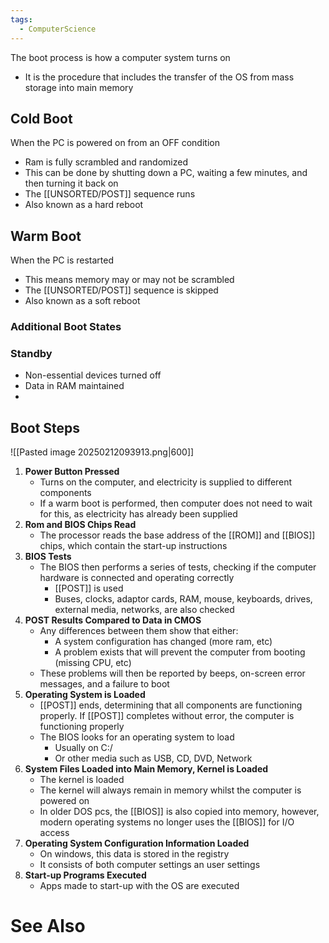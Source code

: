 ```yaml
---
tags:
  - ComputerScience
---
```

The boot process is how a computer system turns on
- It is the procedure that includes the transfer of the OS from mass storage into main memory

## Cold Boot
When the PC is powered on from an OFF condition
- Ram is fully scrambled and randomized
- This can be done by shutting down a PC, waiting a few minutes, and then turning it back on
- The [[UNSORTED/POST]] sequence runs
- Also known as a hard reboot

## Warm Boot
When the PC is restarted
- This means memory may or may not be scrambled
- The [[UNSORTED/POST]] sequence is skipped
- Also known as a soft reboot

### Additional Boot States
### Standby
- Non-essential devices turned off
- Data in RAM maintained
- 

## Boot Steps
![[Pasted image 20250212093913.png|600]]
1. **Power Button Pressed**
	- Turns on the computer, and electricity is supplied to different components
	- If a warm boot is performed, then computer does not need to wait for this, as electricity has already been supplied
2. **Rom and BIOS Chips Read**
	- The processor reads the base address of the [[ROM]] and [[BIOS]] chips, which contain the start-up instructions
3. **BIOS Tests**
	- The BIOS then performs a series of tests, checking if the computer hardware is connected and operating correctly
		- [[POST]] is used
		- Buses, clocks, adaptor cards, RAM, mouse, keyboards, drives, external media, networks, are also checked
4. **POST Results Compared to Data in CMOS**
	- Any differences between them show that either:
		- A system configuration has changed (more ram, etc)
		- A problem exists that will prevent the computer from booting (missing CPU, etc)
	- These problems will then be reported by beeps, on-screen error messages, and a failure to boot
5. **Operating System is Loaded**
	- [[POST]] ends, determining that all components are functioning properly. If [[POST]] completes without error, the computer is functioning properly
	- The BIOS looks for an operating system to load
		- Usually on C:/
		- Or other media such as USB, CD, DVD, Network
6. **System Files Loaded into Main Memory, Kernel is Loaded**
	- The kernel is loaded
	- The kernel will always remain in memory whilst the computer is powered on
	- In older DOS pcs, the [[BIOS]] is also copied into memory, however, modern operating systems no longer uses the [[BIOS]] for I/O access
7. **Operating System Configuration Information Loaded**
	- On windows, this data is stored in the registry
	- It consists of both computer settings an user settings
8. **Start-up Programs Executed**
	- Apps made to start-up with the OS are executed


# See Also